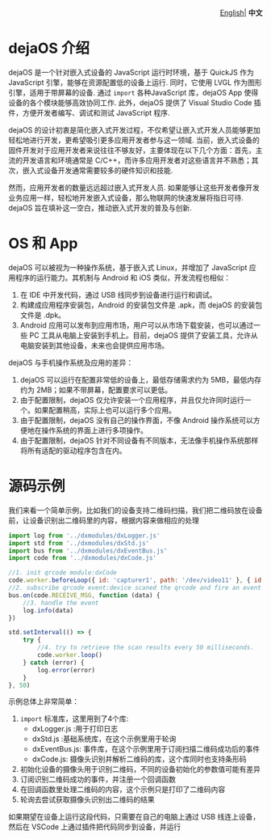 <p align="right">
    <a href="./introduction.md">English</a>| <b>中文</b>
</p>

# dejaOS 介绍
dejaOS 是一个针对嵌入式设备的 JavaScript 运行时环境，基于 QuickJS 作为 JavaScript 引擎，能够在资源配置低的设备上运行. 同时，它使用 LVGL 作为图形引擎，适用于带屏幕的设备. 通过 `import` 各种JavaScript 库，dejaOS App 使得设备的各个模块能够高效协同工作. 此外，dejaOS 提供了 Visual Studio Code 插件，方便开发者编写、调试和测试 JavaScript 程序.

dejaOS 的设计初衷是简化嵌入式开发过程，不仅希望让嵌入式开发人员能够更加轻松地进行开发，更希望吸引更多应用开发者参与这一领域. 当前，嵌入式设备的固件开发对于应用开发者来说往往不够友好，主要体现在以下几个方面：首先，主流的开发语言和环境通常是 C/C++，而许多应用开发者对这些语言并不熟悉；其次，嵌入式设备开发通常需要较多的硬件知识和技能.

然而，应用开发者的数量远远超过嵌入式开发人员. 如果能够让这些开发者像开发业务应用一样，轻松地开发嵌入式设备，那么物联网的快速发展将指日可待. dejaOS 旨在填补这一空白，推动嵌入式开发的普及与创新.

# OS 和 App
dejaOS 可以被视为一种操作系统，基于嵌入式 Linux，并增加了 JavaScript 应用程序的运行能力。其机制与 Android 和 iOS 类似，开发流程也相似：

1. 在 IDE 中开发代码，通过 USB 线同步到设备进行运行和调试。
2. 构建成应用程序安装包，Android 的安装包文件是 .apk，而 dejaOS 的安装包文件是 .dpk。
3. Android 应用可以发布到应用市场，用户可以从市场下载安装，也可以通过一些 PC 工具从电脑上安装到手机上。目前，dejaOS 提供了安装工具，允许从电脑安装到其他设备，未来也会提供应用市场。

dejaOS 与手机操作系统及应用的差异：
1. dejaOS 可以运行在配置非常低的设备上，最低存储需求约为 5MB，最低内存约为 2MB；如果不带屏幕，配置要求可以更低。
2. 由于配置限制，dejaOS 仅允许安装一个应用程序，并且仅允许同时运行一个。如果配置稍高，实际上也可以运行多个应用。
3. 由于配置限制，dejaOS 没有自己的操作界面，不像 Android 操作系统可以方便地在操作系统的界面上进行多项操作。
4. 由于配置限制，dejaOS 针对不同设备有不同版本，无法像手机操作系统那样将所有适配的驱动程序包含在内。


# 源码示例
我们来看一个简单示例，比如我们的设备支持二维码扫描，我们把二维码放在设备前，让设备识别出二维码里的内容，根据内容来做相应的处理
``` js
import log from '../dxmodules/dxLogger.js'
import std from '../dxmodules/dxStd.js'
import bus from '../dxmodules/dxEventBus.js'
import code from '../dxmodules/dxCode.js'

//1. init qrcode module:dxCode
code.worker.beforeLoop({ id: 'capturer1', path: '/dev/video11' }, { id: 'decoder1', name: "decoder v4", width: 800, height: 600 })
//2. subscribe qrcode event:device scaned the qrcode and fire an event
bus.on(code.RECEIVE_MSG, function (data) {
    //3. handle the event
    log.info(data)
})

std.setInterval(() => {
    try {
        //4. try to retrieve the scan results every 50 milliseconds.
        code.worker.loop()
    } catch (error) {
        log.error(error)
    }
}, 50)
```
示例总体上非常简单：
1. `import` 标准库，这里用到了4个库:
    - dxLogger.js :用于打印日志
    - dxStd.js :基础系统库，在这个示例里用于轮询
    - dxEventBus.js: 事件库，在这个示例里用于订阅扫描二维码成功后的事件
    - dxCode.js: 摄像头识别并解析二维码的库，这个库同时也支持条形码
2. 初始化设备的摄像头用于识别二维码，不同的设备初始化的参数值可能有差异
3. 订阅识别二维码成功的事件，并注册一个回调函数
4. 在回调函数里处理二维码的内容，这个示例只是打印了二维码内容
5. 轮询去尝试获取摄像头识别出二维码的结果

如果期望在设备上运行这段代码，只需要在自己的电脑上通过 USB 线连上设备，然后在 VSCode 上通过插件把代码同步到设备，并运行